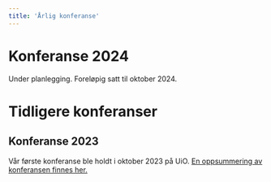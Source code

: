 ```yaml
---
title: 'Årlig konferanse'
---
```


# Konferanse 2024
Under planlegging. Foreløpig satt til oktober 2024. 


# Tidligere konferanser

## Konferanse 2023
Vår første konferanse ble holdt i oktober 2023 på UiO. [En oppsummering av konferansen finnes her.](https://www.ub.uio.no/bibliotekene/dsc/digiforsk-bloggen/20231106_dhko.html)
